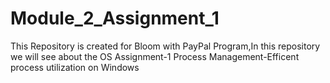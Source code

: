 # Module_2_Assignment_1
This Repository is created for Bloom with PayPal Program,In this repository we will see about the OS
Assignment-1
Process Management-Efficent process utilization on Windows

